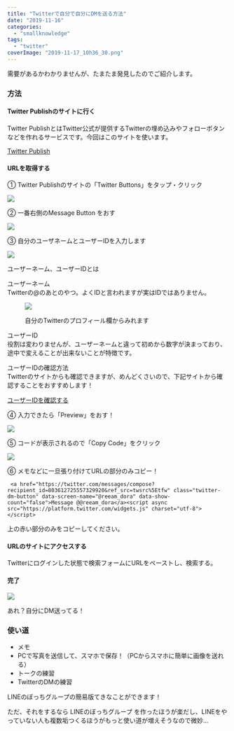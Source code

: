 ```yaml
---
title: "Twitterで自分で自分にDMを送る方法"
date: "2019-11-16"
categories: 
  - "smallknowledge"
tags: 
  - "twitter"
coverImage: "2019-11-17_10h36_30.png"
---
```


需要があるかわかりませんが、たまたま発見したのでご紹介します。

### 方法

#### Twitter Publishのサイトに行く

Twitter PublishとはTwitter公式が提供するTwitterの埋め込みやフォローボタンなどを作れるサービスです。今回はこのサイトを使います。

[Twitter Publish](https://publish.twitter.com/#)

#### URLを取得する

① Twitter Publishのサイトの「Twitter Buttons」をタップ・クリック

[![](images/2019-11-16_13h51_59-1024x599.png)](https://waabe.net/wp-content/uploads/2019/11/2019-11-16_13h51_59-1024x599.png)

② 一番右側のMessage Button をおす

[![](images/2019-11-16_14h27_52-1024x376.png)](https://waabe.net/wp-content/uploads/2019/11/2019-11-16_14h27_52.png)

③ 自分のユーザネームとユーザーIDを入力します

[![](images/2019-11-16_14h33_53-1024x478.png)](https://waabe.net/wp-content/uploads/2019/11/2019-11-16_14h33_53.png)

ユーザーネーム、ユーザーIDとは

ユーザーネーム  
Twitterの@のあとのやつ。よくIDと言われますが実はIDではありません。

<figure>

![](images/2019-11-16_14h36_49-1024x212.png)

<figcaption>

自分のTwitterのプロフィール欄からみれます

</figcaption>

</figure>

ユーザーID  
役割は変わりませんが、ユーザーネームと違って初めから数字が決まっており、途中で変えることが出来ないことが特徴です。

ユーザーIDの確認方法  
Twitterのサイトからも確認できますが、めんどくさいので、下記サイトから確認することをおすすめします！

[ユーザーIDを確認する](https://idtwi.com/)

④ 入力できたら「Preview」をおす！

[![](images/2019-11-16_14h48_39-1024x456.png)](https://waabe.net/wp-content/uploads/2019/11/2019-11-16_14h48_39.png)

⑤ コードが表示されるので「Copy Code」をクリック

[![](images/2019-11-16_14h50_06-1024x523.png)](https://waabe.net/wp-content/uploads/2019/11/2019-11-16_14h50_06.png)

⑥ メモなどに一旦張り付けてURLの部分のみコピー！

```
 <a href="https://twitter.com/messages/compose?recipient_id=803612725557329920&ref_src=twsrc%5Etfw" class="twitter-dm-button" data-screen-name="@reeam_dora" data-show-count="false">Message @@reeam_dora</a><script async src="https://platform.twitter.com/widgets.js" charset="utf-8"></script> 
```

上の赤い部分のみをコピーしてください。

#### URLのサイトにアクセスする

Twitterにログインした状態で検索フォームにURLをペーストし、検索する。

#### 完了

[![](images/2019-11-16_15h15_01.png)](https://waabe.net/wp-content/uploads/2019/11/2019-11-16_15h15_01.png)

あれ？自分にDM送ってる！

### 使い道

- メモ
- PCで写真を送信して、スマホで保存！（PCからスマホに簡単に画像を送れる）
- トークの練習
- TwitterのDMの練習

LINEのぼっちグループの簡易版てきなことができます！

ただ、それをするなら LINEのぼっちグループ を作ったほうが楽だし、LINEをやっていない人も複数垢つくるほうがもっと使い道が増えそうなので微妙...
